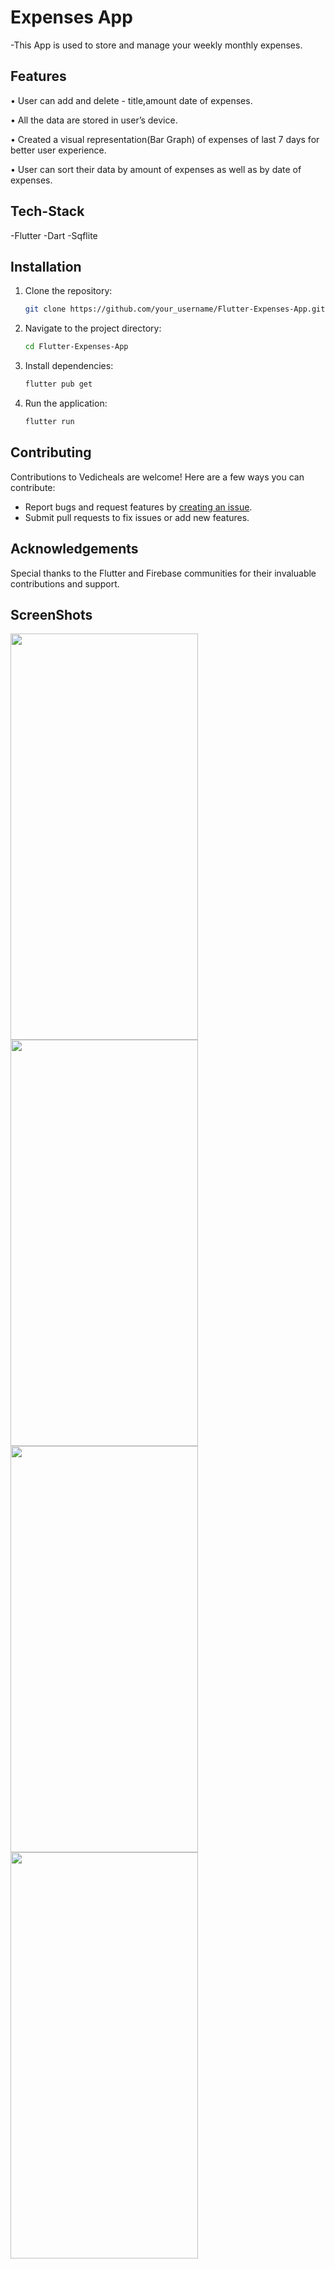 # Expenses App

-This App is used to store and manage your weekly monthly expenses.

## Features

• User can add and delete - title,amount date of expenses.

• All the data are stored in user’s device.

• Created a visual representation(Bar Graph) of expenses of last 7 days for better user experience.

• User can sort their data by amount of expenses as well as by date of expenses.

## Tech-Stack
-Flutter
-Dart
-Sqflite

## Installation

1. Clone the repository:

    ```bash
    git clone https://github.com/your_username/Flutter-Expenses-App.git
    ```

2. Navigate to the project directory:

    ```bash
    cd Flutter-Expenses-App
    ```

3. Install dependencies:

    ```bash
    flutter pub get
    ```

4. Run the application:

    ```bash
    flutter run
    ```

## Contributing

Contributions to Vedicheals are welcome! Here are a few ways you can contribute:

- Report bugs and request features by [creating an issue](https://github.com/DarkNinja15/VedicHeals/issues).
- Submit pull requests to fix issues or add new features.


## Acknowledgements

Special thanks to the Flutter and Firebase communities for their invaluable contributions and support.

## ScreenShots

<div style="display:flex;flex-wrap:wrap;">
<img src="https://user-images.githubusercontent.com/97884033/200117053-6fa2dce4-0505-4cf1-877e-279ab76f8141.jpg" width="300px" height="650px"/>
  <img src="https://user-images.githubusercontent.com/97884033/200117056-89b8c7a8-422f-4052-92b9-a852a5f9a16b.jpg" width="300px" height="650px"/>
  <img src="https://user-images.githubusercontent.com/97884033/200117018-e11f5f64-4af9-4316-bde9-ed1745f69b1c.jpg" width="300px" height="650px"/>
  <img src="https://user-images.githubusercontent.com/97884033/200117029-8c85b886-ed90-40d8-9dbf-20807c19992c.jpg" width="300px" height="650px"/>
</div>
